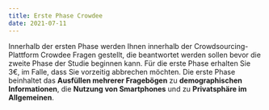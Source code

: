 ```yaml
---
title: Erste Phase Crowdee
date: 2021-07-11
---
```

Innerhalb der ersten Phase werden Ihnen innerhalb der Crowdsourcing-Plattform Crowdee Fragen gestellt, die beantwortet werden sollen bevor die zweite Phase der Studie beginnen kann. Für die erste Phase erhalten Sie 3€, im Falle, dass Sie vorzeitig abbrechen möchten. 
Die erste Phase beinhaltet das **Ausfüllen mehrerer Fragebögen** zu **demographischen Informationen**, die **Nutzung von Smartphones** und zu **Privatsphäre im Allgemeinen**. 

<!--more-->


